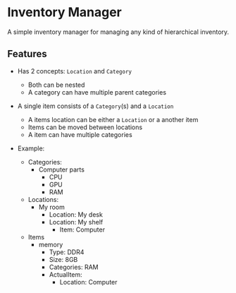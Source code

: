 # Inventory Manager

A simple inventory manager for managing any kind of hierarchical inventory.

## Features

-   Has 2 concepts: `Location` and `Category`
    -   Both can be nested
    -   A category can have multiple parent categories
-   A single item consists of a `Category`(s) and a `Location`
    -   A items location can be either a `Location` or a another item
    -   Items can be moved between locations
    -   A item can have multiple categories
-   Example:

    -   Categories:
        -   Computer parts
            -   CPU
            -   GPU
            -   RAM
    -   Locations:
        -   My room
            -   Location: My desk
            -   Location: My shelf
                -   Item: Computer
    -   Items
        -   memory
            -   Type: DDR4
            -   Size: 8GB
            -   Categories: RAM
            -   ActualItem:
                -   Location: Computer
